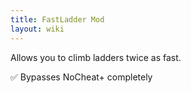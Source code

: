 ```yaml
---
title: FastLadder Mod
layout: wiki
---
```

Allows you to climb ladders twice as fast.

:white_check_mark: Bypasses NoCheat+ completely
